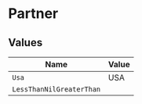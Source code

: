 # Partner


## Values

| Name                     | Value                    |
| ------------------------ | ------------------------ |
| `Usa`                    | USA                      |
| `LessThanNilGreaterThan` | <nil>                    |